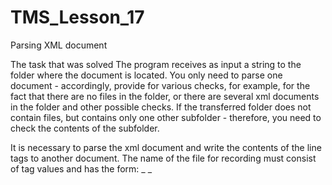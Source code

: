 # TMS_Lesson_17
Parsing XML document

The task that was solved
The program receives as input a string to the folder where the document is located.
You only need to parse one document - accordingly, provide for various checks, for example, for the fact that there are no files in the folder, or there are several xml documents in the folder and other possible checks.
If the transferred folder does not contain files, but contains only one other subfolder - therefore, you need to check the contents of the subfolder.

It is necessary to parse the xml document and write the contents of the line tags to another document.
The name of the file for recording must consist of tag values and has the form: <firstName> _ <lastName> _ <title> .txt

if the value 1 is entered from the console - parse the document using SAX
if the value 2 is entered from the console - parse the document using the DOM
